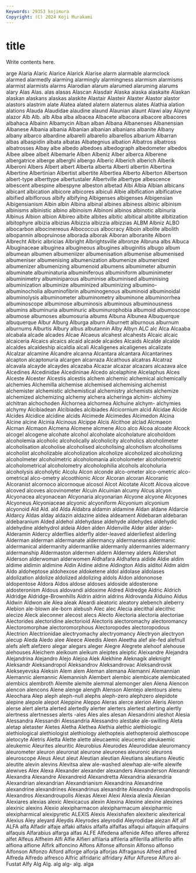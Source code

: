 ```yaml
---
Keywords: 29353 kojimura
Copyright: (C) 2024 Koji Murakami
---
```


# title

Write contents here.



arge Alaria Alaric Alarice Alarick
Alarise alarm alarmable alarmclock alarmed alarmedly alarming alarmingly alarmingness alarmism
alarmisms alarmist alarmists alarms Alarodian alarum alarumed alaruming alarums alary
Alas Alas. alas alasas Alascan Alasdair Alaska alaska alaskaite Alaskan
alaskan alaskans alaskas alaskite Alastair Alasteir Alaster Alastor alastor alastors
alastrim alate Alatea alated alatern alaternus alates Alathia alation alations
Alauda Alaudidae alaudine alaund Alaunian alaunt Alawi alay Alayne alazor
Alb Alb. alb Alba alba albacea Albacete albacora albacore albacores
albahaca Albainn Albamycin Alban alban Albana Albanenses Albanensian Albanese Albania
albania Albanian albanian albanians albanite Albany albany albarco albardine albarelli
albarello albarellos albarium Albarran albas albaspidin albata albatas Albategnius albation
Albatros albatross albatrosses Albay albe albedo albedoes albedograph albedometer albedos
Albee albee albeit Albemarle Alben Albeniz Alber alberca Alberene albergatrice
alberge alberghi albergo Alberic Alberich alberich Alberik Alberoni Albers Albert
albert Alberta alberta Alberti albertin Albertina Albertine Albertinian Albertist albertite
Albertlea Alberto Alberton Albertson albert-type alberttype albertustaler Albertville albertype albescence
albescent albespine albespyne albeston albetad Albi Albia Albian albicans albicant
albication albicore albicores albiculi Albie albification albificative albified albiflorous albify
albifying Albigenses albigenses Albigensian Albigensianism Albin albin Albina albinal albines
albiness albinic albinism albinisms albinistic albino albinoism Albinoni albinos albinotic
albinuria Albinus Albion albion Albireo albite albites albitic albitical albitite
albitization albitophyre albizia albizias Albizzia albizzia albizzias ALBM Albniz ALBO
albocarbon albocinereous Albococcus albocracy Alboin albolite albolith albopannin albopruinose alborada
alborak Alboran alboranite Alborn Albrecht Albric albricias Albright Albrightsville albronze
Albruna albs Albuca Albuginaceae albuginea albugineous albugines albuginitis albugo album
albumean albumen albumeniizer albumenisation albumenise albumenised albumeniser albumenising albumenization albumenize
albumenized albumenizer albumenizing albumenoid albumens albumimeter albumin albuminate albuminaturia albuminiferous
albuminiform albuminimeter albuminimetry albuminiparous albuminise albuminised albuminising albuminization albuminize albuminized
albuminizing albumino- albuminocholia albuminofibrin albuminogenous albuminoid albuminoidal albuminolysis albuminometer albuminometry
albuminone albuminorrhea albuminoscope albuminose albuminosis albuminous albuminousness albumins albuminuria albuminuric
albuminurophobia albumoid albumoscope albumose albumoses albumosuria albums Albuna Albunea Albuquerque
albuquerque Albur Alburg Alburga alburn Alburnett alburnous alburnum alburnums Alburtis
Albury albus albutannin Alby Albyn ALC alc Alca Alcaaba alcabala
alcade alcades Alcae Alcaeus alcahest alcahests Alcaic alcaic alcaiceria Alcaics
alcaics alcaid alcaide alcaides Alcaids Alcalde alcalde alcaldes alcaldeship alcaldia
alcali Alcaligenes alcaligenes alcalizate Alcalzar alcamine Alcandre alcanna Alcantara alcantara
Alcantarines alcapton alcaptonuria alcargen alcarraza Alcathous alcatras Alcatraz alcavala alcayde
alcaydes alcazaba Alcazar alcazar alcazars alcazava alce Alcedines Alcedinidae Alcedininae
Alcedo alcelaphine Alcelaphus Alces Alceste Alcester Alcestis alcestis alchem alchemic
alchemical alchemically alchemies Alchemilla alchemise alchemised alchemising alchemist alchemister alchemistic
alchemistical alchemistry alchemists alchemize alchemized alchemizing alchemy alchera alcheringa alchim-
alchimy alchitran alchochoden Alchornea alchornea Alchuine alchym- alchymies alchymy Alcibiadean
Alcibiades alcibiades Alcicornium alcid Alcidae Alcide Alcides Alcidice alcidine alcids
Alcimede Alcimedes Alcimedon Alcina Alcine alcine Alcinia Alcinous Alcippe Alcis
Alcithoe alclad Alcmaeon Alcman Alcmaon Alcmena Alcmene alcmene Alco alco
Alcoa alcoate Alcock alcogel alcogene alcohate alcohol alcoholate alcoholature alcoholdom
alcoholemia alcoholic alcoholically alcoholicity alcoholics alcoholimeter alcoholisation alcoholise alcoholised alcoholising
alcoholism alcoholisms alcoholist alcoholizable alcoholization alcoholize alcoholized alcoholizing alcoholmeter alcoholmetric
alcoholomania alcoholometer alcoholometric alcoholometrical alcoholometry alcoholophilia alcohols alcoholuria alcoholysis alcoholytic
Alcolu Alcon alconde alco-ometer alco-ometric alco-ometrical alco-ometry alcoothionic Alcor Alcoran
alcoran Alcoranic Alcoranist alcornoco alcornoque alcosol Alcot Alcotate Alcott Alcova
alcove alcoved alcoves alcovinometer Alcuin Alcuinian alcumy Alcus alcyon Alcyonacea
alcyonacean Alcyonaria alcyonarian Alcyone alcyone Alcyones Alcyoneus Alcyoniaceae alcyonic alcyoniform
Alcyonium alcyonium alcyonoid Ald Ald. ald Alda Aldabra aldamin aldamine
Aldan aldane Aldarcie Aldarcy Aldas alday aldazin aldazine aldea aldeament
Aldebaran aldebaran aldebaranium Alded aldehol aldehydase aldehyde aldehydes aldehydic aldehydine
aldehydrol aldeia Alden alden Aldenville Alder alder alder- Alderamin Aldercy
alderflies alderfly alder-leaved alderliefest alderling Alderman alderman aldermanate aldermancy aldermaness
aldermanic aldermanical aldermanity aldermanlike aldermanly aldermanries aldermanry aldermanship Aldermaston aldermen
aldern Alderney alders Aldershot Alderson alderwoman alderwomen Aldhafara Aldhafera aldide
Aldie aldim aldime aldimin aldimine Aldin Aldine aldine Aldington Aldis
alditol Aldm aldm Aldo aldoheptose aldohexose aldoketene aldol aldolase aldolases
aldolization aldolize aldolized aldolizing aldols Aldon aldononose aldopentose Aldora Aldos
aldose aldoses aldoside aldosterone aldosteronism Aldous aldovandi aldoxime Aldred Aldredge
Aldric Aldrich Aldridge Aldridge-Brownhills Aldrin aldrin aldrins Aldrovanda Alduino Aldus
Aldwin Aldwon ale Alea aleak Aleardi aleatoric aleatory alebench aleberry
Alebion ale-blown ale-born alebush Alec alec Alecia alecithal alecithic alecize
Aleck aleconner alecost alecs Alecto Alectoria alectoria alectoriae Alectorides alectoridine
alectorioid Alectoris alectoromachy alectoromancy Alectoromorphae alectoromorphous Alectoropodes alectoropodous Alectrion Alectrionidae
alectryomachy alectryomancy Alectryon alectryon alecup Aleda Aledo alee Aleece Aleedis
Aleen Aleetha alef ale-fed alefnull alefs aleft alefzero alegar alegars
aleger Alegre Alegrete alehoof alehouse alehouses Aleichem aleikoum aleikum aleiptes
aleiptic Aleixandre Alejandra Alejandrina Alejandro Alejo Alejoa Alek Alekhine Aleknagik
aleknight Aleksandr Aleksandropol Aleksandrov Aleksandrovac Aleksandrovsk Alekseyevska Aleksin Alem alem
Aleman alemana Alemanni Alemannian Alemannic alemannic Alemannish Alembert alembic alembicate
alembicated alembics alembroth Alemite alemite alemmal alemonger alen Alena Alencon
alencon alencons Alene alenge alength Alenson Alentejo alentours alenu Aleochara
Alep aleph aleph-null alephs aleph-zero alephzero alepidote alepine alepole alepot
Aleppine Aleppo Aleras alerce alerion Aleris Aleron alerse alert alerta
alerted alertedly alerter alerters alertest alerting alertly alertness alertnesses alerts
-ales Ales ales alesan Alesandrini aleshot Alesia Alessandra Alessandri Alessandria
Alessandro alestake ale-swilling Aleta aletap aletaster Aletes Aletha Alethea Alethia
alethic alethiologic alethiological alethiologist alethiology alethopteis alethopteroid alethoscope aletocyte Aletris
Aletta Alette alette aleucaemic aleucemic aleukaemic aleukemic Aleurites aleuritic Aleurobius
Aleurodes Aleurodidae aleuromancy aleurometer aleuron aleuronat aleurone aleurones aleuronic aleurons
aleuroscope Aleus Aleut aleut Aleutian aleutian Aleutians aleutians Aleutic aleutite
alevin alevins Alevitsa alew ale-washed alewhap ale-wife alewife alewives Alex
Alexa Alexander alexander alexanders Alexanderson Alexandr Alexandra Alexandre Alexandreid Alexandretta
Alexandria alexandria Alexandrian alexandrian Alexandrianism Alexandrina Alexandrine alexandrine alexandrines Alexandrinus
alexandrite Alexandro Alexandropolis Alexandros Alexandroupolis Alexas Alexei Alexi Alexia alexia
Alexian Alexiares alexias alexic Alexicacus alexin Alexina Alexine alexine alexines
alexinic alexins Alexio alexipharmacon alexipharmacum alexipharmic alexipharmical alexipyretic ALEXIS Alexis
Alexishafen alexiteric alexiterical Alexius Aley aleyard Aleydis Aleyrodes aleyrodid Aleyrodidae
alezan Alf alf ALFA alfa Alfadir alfaje alfaki alfakis alfalfa
alfalfas alfaqui alfaquin alfaquins alfaquis Alfarabius alfarga alfas ALFE Alfedena
alfenide Alfeo alferes alferez alfet Alfeus Alfheim Alfi Alfie Alfieri
alfilaria alfileria alfilerilla alfilerillo alfin alfiona alfione Alfirk alfoncino Alfons
Alfonse alfonsin Alfonso alfonso Alfonson Alfonzo Alford alforge alforja alforjas
Alfraganus Alfred alfred Alfreda Alfredo alfresco Alfric alfridaric alfridary Alfur
Alfurese Alfuro al-Fustat Alfy Alg Alg. alg alg- alg. alga
